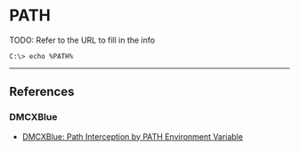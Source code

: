 # PATH

TODO: Refer to the URL to fill in the info

```
C:\> echo %PATH%
```

---
## References

### DMCXBlue

- [DMCXBlue: Path Interception by PATH Environment Variable](https://dmcxblue.gitbook.io/red-team-notes-2-0/red-team-techniques/persistence/t1574-hijack-execution-flow/path-interception-by-path-environment-variable)